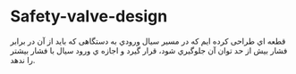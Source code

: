 # Safety-valve-design
قطعه اي طراحی کرده ایم که در مسیر سیال ورودي به دستگاهی که باید از آن در برابر فشار بیش از حد توان آن جلوگیري شود، قرار گیرد و اجازه ي ورود سیال با فشار بیشتر را ندهد.
